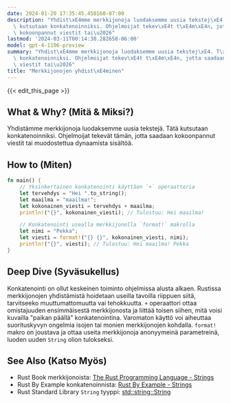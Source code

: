 ```yaml
---
date: 2024-01-20 17:35:45.450160-07:00
description: "Yhdist\xE4mme merkkijonoja luodaksemme uusia tekstej\xE4. T\xE4t\xE4\
  \ kutsutaan konkatenoinniksi. Ohjelmoijat tekev\xE4t t\xE4m\xE4n, jotta saadaan\
  \ kokoonpannut viestit tai\u2026"
lastmod: '2024-03-11T00:14:30.282658-06:00'
model: gpt-4-1106-preview
summary: "Yhdist\xE4mme merkkijonoja luodaksemme uusia tekstej\xE4. T\xE4t\xE4 kutsutaan\
  \ konkatenoinniksi. Ohjelmoijat tekev\xE4t t\xE4m\xE4n, jotta saadaan kokoonpannut\
  \ viestit tai\u2026"
title: "Merkkijonojen yhdist\xE4minen"
---
```


{{< edit_this_page >}}

## What & Why? (Mitä & Miksi?)
Yhdistämme merkkijonoja luodaksemme uusia tekstejä. Tätä kutsutaan konkatenoinniksi. Ohjelmoijat tekevät tämän, jotta saadaan kokoonpannut viestit tai muodostettua dynaamista sisältöä.

## How to (Miten)
```Rust
fn main() {
    // Yksinkertainen konkatenointi käyttäen `+` operaattoria
    let tervehdys = "Hei ".to_string();
    let maailma = "maailma!";
    let kokonainen_viesti = tervehdys + maailma;
    println!("{}", kokonainen_viesti); // Tulostuu: Hei maailma!

    // Konkatenointi usealla merkkijonolla `format!` makrolla
    let nimi = "Pekka";
    let viesti = format!("{} {}", kokonainen_viesti, nimi);
    println!("{}", viesti); // Tulostuu: Hei maailma! Pekka
}
```

## Deep Dive (Syväsukellus)
Konkatenointi on ollut keskeinen toiminto ohjelmissa alusta alkaen. Rustissa merkkijonojen yhdistämistä hoidetaan useilla tavoilla riippuen siitä, tarvitseeko muuttumattomuutta vai tehokkuutta. `+` operaattori ottaa omistajuuden ensimmäisestä merkkijonosta ja liittää toisen siihen, mitä voisi kuvailla "paikan päällä" konkatenointina. Varomaton käyttö voi aiheuttaa suorituskyvyn ongelmia isojen tai monien merkkijonojen kohdalla. `format!` makro on joustava ja ottaa useita merkkijonoja anonyymeinä parametreinä, luoden uuden `String` olion tulokseksi.

## See Also (Katso Myös)
- Rust Book merkkijonoista: [The Rust Programming Language - Strings](https://doc.rust-lang.org/book/ch08-02-strings.html)
- Rust By Example konkatenoinnista: [Rust By Example - Strings](https://doc.rust-lang.org/rust-by-example/std/str.html)
- Rust Standard Library `String` tyyppi: [std::string::String](https://doc.rust-lang.org/std/string/struct.String.html)
